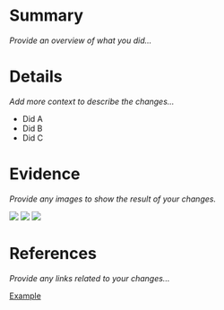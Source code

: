 # Summary

_Provide an overview of what you did..._

# Details

_Add more context to describe the changes..._

* Did A
* Did B
* Did C

# Evidence

_Provide any images to show the result of your changes._

<img src="..."></img>
<img src="..."></img>
<img src="..."></img>

# References

_Provide any links related to your changes..._

[Example](www.google.com)
